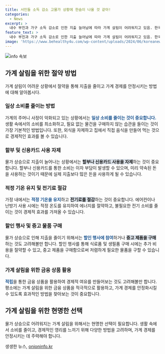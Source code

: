 ```yaml
---
title: 서민들 소득 감소 고물가 상황에 한숨이 나올 것 같아!
categories:
  - News
excerpt: >
  내수 부진과 가구 소득 감소로 인한 지출 늘어남에 따라 가계 살림이 어려워지고 있음. 한국은행 보고서에 따르면 의식주 물가가 OECD평균보다 50% 이상 높다는 사실이 드러났으며, 3인 이상 가구의 소득이 감소한 반면 지출은 늘어났다. 특히 식료품과 외식비 지출이 늘어나고 있어 가계의 주머니 사정이 악화되고 있으며, 내수 부진이 지속될 것으로 예측되어 가계 살림이 나아지기 어려울 것으로 우려되고 있다. (문장 수: 100, 문자 수: 435)
feature_text: >
  내수 부진과 가구 소득 감소로 인한 지출 늘어남에 따라 가계 살림이 어려워지고 있음. 한국은행 보고서에 따르면 의식주 물가가 OECD평균보다 50% 이상 높다는 사실이 드러났으며, 3인 이상 가구의 소득이 감소한 반면 지출은 늘어났다. 특히 식료품과 외식비 지출이 늘어나고 있어 가계의 주머니 사정이 악화되고 있으며, 내수 부진이 지속될 것으로 예측되어 가계 살림이 나아지기 어려울 것으로 우려되고 있다. (문장 수: 100, 문자 수: 435)
image: 'https://www.behealthy4u.com/wp-content/uploads/2024/06/koreanews.jpg'
---
```


<p><img src="https://www.behealthy4u.com/wp-content/uploads/2024/06/koreanews.jpg" alt="info 속보" /></p>

<h2 data-ke-size="size26">가계 살림을 위한 절약 방법</h2>

<p data-ke-size="size16">가계 살림이 어려운 상황에서 절약을 통해 지출을 줄이고 가계 경제를 안정시키는 방법에 대해 알아봅시다.</p>

<h3 data-ke-size="size24">일상 소비를 줄이는 방법</h3>

<p data-ke-size="size16">가계의 주머니 사정이 악화되고 있는 상황에서는 <b><span style="color: #1a5490;">일상 소비를 줄이는 것이 중요합니다.</span></b> 생활 속에서의 소비를 최소화하고, 필요 없는 물건을 구매하지 않는 습관을 들이는 것이 가장 기본적인 방법입니다. 또한, 외식을 자제하고 집에서 직접 음식을 만들어 먹는 것으로 경제적인 효과를 볼 수 있습니다.</p>

<h3 data-ke-size="size24">할부 및 신용카드 사용 자제</h3>

<p data-ke-size="size16">물가 상승으로 지출이 늘어나는 상황에서는 <b><span style="background-color: #21538527;">할부나 신용카드 사용을 자제</span></b>하는 것이 중요합니다. 할부나 신용카드를 통한 소비는 이자 부담이 발생할 수 있으며, 미리 약속된 돈을 사용하는 것이기 때문에 실제 지출보다 많은 돈을 사용하게 될 수 있습니다.</p>

<h3 data-ke-size="size24">적정 기온 유지 및 전기료 절감</h3>

<p data-ke-size="size16">가정 내에서는 <b><span style="color: #1a5490;">적정 기온을 유지</span></b>하고 <b><span style="background-color: #21538527;">전기료를 절감</span></b>하는 것이 중요합니다. 에어컨이나 난방기 사용 시에는 적정 온도를 유지하여 에너지를 절약하고, 불필요한 전기 소비를 줄이는 것이 경제적 효과를 가져올 수 있습니다.</p>

<h3 data-ke-size="size24">할인 행사 및 중고 물품 구매</h3>

<p data-ke-size="size16">물가 상승으로 인해 지출을 줄이기 위해서는 <b><span style="color: #1a5490;">할인 행사에 참여</span></b>하거나 <b><span style="background-color: #21538527;">중고 제품을 구매</span></b>하는 것도 고려해볼만 합니다. 할인 행사를 통해 식료품 및 생필품 구매 시에는 추가 비용을 절약할 수 있고, 중고 제품을 구매함으로써 저렴하게 필요한 물품을 구할 수 있습니다.</p>

<h3 data-ke-size="size24">가계 살림을 위한 금융 상품 활용</h3>

<p data-ke-size="size16"><b><span style="color: #1a5490;">적립</span></b>을 통한 금융 상품을 활용하여 경제적 여유를 만들어보는 것도 고려해볼만 합니다. 평소에는 가계 살림을 위한 금융 상품을 적극적으로 활용하고, 가계 경제를 안정화시킬 수 있도록 효과적인 방법을 찾아보는 것이 중요합니다.</p>

<h2 data-ke-size="size26">가계 살림을 위한 현명한 선택</h2>

<p data-ke-size="size16">물가 상승으로 어려워지는 가계 살림을 위해서는 현명한 선택이 필요합니다. 생활 속에서 소비를 줄이고, 경제적인 영리를 느끼기 위해 다양한 방법을 고려하며, 가계 경제를 안정시키는 데 주력해야 합니다.</p>
생생한 뉴스, <a href="https://onioninfo.kr" rel="dofollow">onioninfo.kr</a>


